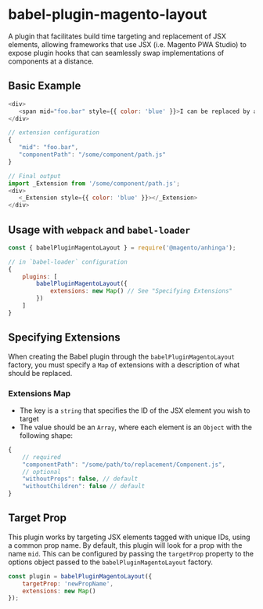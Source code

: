 # babel-plugin-magento-layout

 A plugin that facilitates build time targeting and replacement of JSX elements, allowing frameworks that use JSX (i.e. Magento PWA Studio) to expose plugin hooks that can seamlessly swap implementations of components at a distance.

 ## Basic Example
 ```js
<div>
    <span mid="foo.bar" style={{ color: 'blue' }}>I can be replaced by a plugin</span>
</div>
 ```

 ```js
// extension configuration
{
    "mid": "foo.bar",
    "componentPath": "/some/component/path.js"
}
 ```

 ```js
// Final output
import _Extension from '/some/component/path.js';
<div>
    <_Extension style={{ color: 'blue' }}></_Extension>
</div>
 ```

## Usage with `webpack` and `babel-loader`
```js
const { babelPluginMagentoLayout } = require('@magento/anhinga');

// in `babel-loader` configuration
{
    plugins: [
        babelPluginMagentoLayout({
            extensions: new Map() // See "Specifying Extensions"
        })
    ]
}
```

## Specifying Extensions
When creating the Babel plugin through the `babelPluginMagentoLayout` factory, you must specify a `Map` of extensions with a description of what should be replaced.

### Extensions Map
- The key is a `string` that specifies the ID of the JSX element you wish to target
- The value should be an `Array`, where each element is an `Object` with the following shape:
```js
{
    // required
    "componentPath": "/some/path/to/replacement/Component.js",
    // optional
    "withoutProps": false, // default
    "withoutChildren": false // default
}
```

## Target Prop
This plugin works by targeting JSX elements tagged with unique IDs, using a common prop name. By default, this plugin will look for a prop with the name `mid`. This can be configured by passing the `targetProp` property to the options object passed to the `babelPluginMagentoLayout` factory.
```js
const plugin = babelPluginMagentoLayout({
    targetProp: 'newPropName',
    extensions: new Map()
});
```
